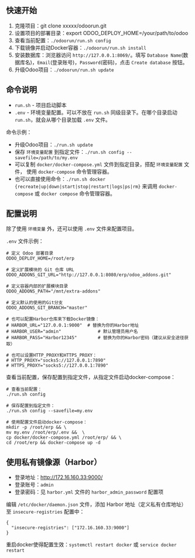 ## 快速开始

1. 克隆项目：git clone xxxxx/odoorun.git
2. 设置项目的部署目录：export ODOO_DEPLOY_HOME=/your/path/to/odoo
3. 查看当前配置：`./odoorun/run.sh config`
4. 下载镜像并启动Docker容器：`./odoorun/run.sh install`
5. 安装数据库：浏览器访问 `http://127.0.0.1:8069/`。填写 `Database Name`(数据库名)，`Email`(登录账号)，`Password`(密码)，点击 `Create database` 按钮。
6. 升级Odoo项目：`./odoorun/run.sh update`


## 命令说明

- `run.sh` - 项目启动脚本
- `.env` - 环境变量配置。可以不放在 `run.sh` 同级目录下。在哪个目录启动 `run.sh`，就会从哪个目录加载 `.env` 文件。

命令示例：

- 升级Odoo项目：`./run.sh update`
- 保存 `环境变量配置` 到指定文件：`./run.sh config --savefile=/path/to/my.env`
- 可以复制 `docker/docker-compose.yml` 文件到指定目录，搭配 `环境变量配置` 文件， 使用 `docker-compose` 命令管理容器。
- 也可以直接使用命令：`./run.sh docker {recreate|up|down|start|stop|restart|logs|ps|rm}` 来调用 `docker-compose` 或 `docker compose` 命令管理容器。


## 配置说明

除了使用 `环境变量` 外，还可以使用 `.env` 文件来配置项目。

`.env` 文件示例：

```
# 定义 Odoo 部署目录
ODOO_DEPLOY_HOME=/root/erp

# 定义扩展模块的 Git 仓库 URL
ODOO_ADDONS_GIT_URL="http://127.0.0.1:8080/erp/odoo_addons.git"

# 定义容器内部的扩展模块目录
ODOO_ADDONS_PATH="/mnt/extra-addons"

# 定义默认的使用的Git分支
ODOO_ADDONS_GIT_BRANCH="master"

# 也可以配置Harbor仓库来下载Docker镜像：
# HARBOR_URL="127.0.0.1:9000"  # 替换为你的Harbor地址
# HARBOR_USER="admin"              # 默认管理员用户名
# HARBOR_PASS="Harbor12345"        # 替换为你的Harbor密码（建议从安全途径获取）

# 也可以设置HTTP_PROXY和HTTPS_PROXY：
# HTTP_PROXY="socks5://127.0.0.1:7890"
# HTTPS_PROXY="socks5://127.0.0.1:7890"
```

查看当前配置，保存配置到指定文件，从指定文件启动docker-compose：

```shell
# 查看当前配置：
./run.sh config

# 保存配置到指定文件：
./run.sh config --savefile=my.env

# 使用配置文件启动docker-compose：
mkdir -p /root/erp && \
mv my.env /root/erp/.env &&  \
cp docker/docker-compose.yml /root/erp/ && \
cd /root/erp && docker-compose up -d
```


## 使用私有镜像源（Harbor）

- 登录地址：http://172.16.160.33:9000/
- 登录账号：`admin`
- 登录密码：见 `harbor.yml` 文件的 `harbor_admin_password` 配置项

编辑 `/etc/docker/daemon.json` 文件，添加 Harbor 地址（定义私有仓库地址）至 `insecure-registries` 配置中：

```
{
  "insecure-registries": ["172.16.160.33:9000"]
}
```

重启docker使得配置生效：`systemctl restart docker` 或 `service docker restart`